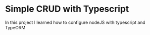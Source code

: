 # Simple CRUD with Typescript

In this project I learned how to configure nodeJS with typescript and TypeORM
